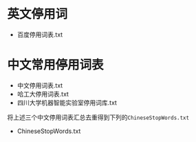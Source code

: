 # 英文停用词

+ 百度停用词表.txt

# 中文常用停用词表

- 中文停用词表.txt
- 哈工大停用词表.txt
- 四川大学机器智能实验室停用词库.txt

将上述三个中文停用词表汇总去重得到下列的`ChineseStopWords.txt`  

+ ChineseStopWords.txt